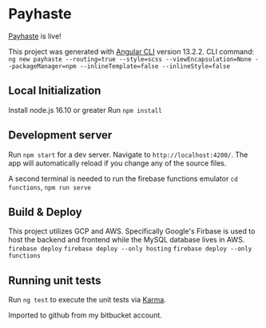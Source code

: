 # Payhaste
[Payhaste](https://payhaste.datbotdata.com/) is live!

This project was generated with [Angular CLI](https://github.com/angular/angular-cli) version 13.2.2.
CLI command: `ng new payhaste --routing=true --style=scss --viewEncapsulation=None --packageManager=npm --inlineTemplate=false --inlineStyle=false`

## Local Initialization
Install node.js 16.10 or greater
Run `npm install`

## Development server
Run `npm start` for a dev server. Navigate to `http://localhost:4200/`. The app will automatically reload if you change any of the source files.

A second terminal is needed to run the firebase functions emulator `cd functions`, `npm run serve`

## Build & Deploy
This project utilizes GCP and AWS.  Specifically Google's Firbase is used to host the backend and frontend while the MySQL database lives in AWS.
`firebase deploy`
`firebase deploy --only hosting`
`firebase deploy --only functions`

## Running unit tests
Run `ng test` to execute the unit tests via [Karma](https://karma-runner.github.io).

Imported to github from my bitbucket account.
